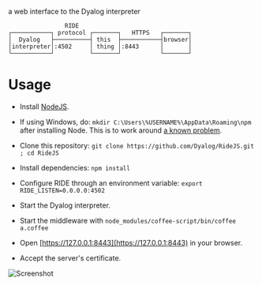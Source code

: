 a web interface to the Dyalog interpreter

                    RIDE
    ┌───────────┐ protocol ┌───────┐   HTTPS   ┌───────┐
    │  Dyalog   ├──────────┤ this  ├───────────┤browser│
    │interpreter│:4502     │ thing │:8443      │       │
    └───────────┘          └───────┘           └───────┘

Usage
=====

* Install [NodeJS](http://nodejs.org/download/).

* If using Windows, do: `mkdir C:\Users\%USERNAME%\AppData\Roaming\npm` after
installing Node.  This is to work around [a known
problem](https://stackoverflow.com/questions/25093276/nodejs-windows-error-enoent-stat-c-users-rt-appdata-roaming-npm).

* Clone this repository: `git clone https://github.com/Dyalog/RideJS.git ; cd RideJS`
* Install dependencies: `npm install`
* Configure RIDE through an environment variable: `export RIDE_LISTEN=0.0.0.0:4502`
* Start the Dyalog interpreter.
* Start the middleware with `node_modules/coffee-script/bin/coffee a.coffee`
* Open [https://127.0.0.1:8443](https://127.0.0.1:8443) in your browser.
* Accept the server's certificate.

![Screenshot](https://raw.github.com/Dyalog/RideJS/master/screenshot.png)
